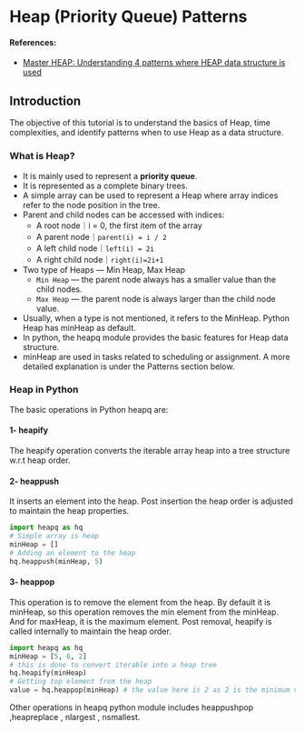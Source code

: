 # Heap (Priority Queue) Patterns

#### References:
- [Master HEAP: Understanding 4 patterns where HEAP data structure is used](https://leetcode.com/discuss/general-discussion/1127238/master-heap-by-solving-23-questions-in-4-patterns-category)


## Introduction
The objective of this tutorial is to understand the basics of Heap, time complexities, and identify patterns when to use Heap as a data structure.

### What is Heap?
- It is mainly used to represent a **priority queue**.
- It is represented as a complete binary trees.
- A simple array can be used to represent a Heap where array indices refer to the node position in the tree.
- Parent and child nodes can be accessed with indices:
  - A root node｜i = 0, the first item of the array
  - A parent node｜`parent(i) = i / 2`
  - A left child node｜`left(i) = 2i`
  - A right child node｜`right(i)=2i+1`
- Two type of Heaps — Min Heap, Max Heap
  - `Min Heap` — the parent node always has a smaller value than the child nodes.
  - `Max Heap` — the parent node is always larger than the child node value.
- Usually, when a type is not mentioned, it refers to the MinHeap. Python Heap has minHeap as default.
- In python, the heapq module provides the basic features for Heap data structure.
- minHeap are used in tasks related to scheduling or assignment. A more detailed explanation is under the Patterns section below.


### Heap in Python
 The basic operations in Python heapq are:
 #### 1- heapify
 The heapify operation converts the iterable array heap into a tree structure w.r.t heap order.
 #### 2- heappush
 It inserts an element into the heap. Post insertion the heap order is adjusted to maintain the heap properties.

  ```python
  import heapq as hq
  # Simple array is heap
  minHeap = []
  # Adding an element to the heap
  hq.heappush(minHeap, 5)
  ```

 #### 3- heappop
  This operation is to remove the element from the heap. By default it is minHeap, so this operation removes the min element from the minHeap. And for maxHeap, it is the maximum element. Post removal, heapify is called internally to maintain the heap order.

  ```python
  import heapq as hq
  minHeap = [5, 6, 2]
  # this is done to convert iterable into a heap tree
  hq.heapify(minHeap) 
  # Getting top element from the heap
  value = hq.heappop(minHeap) # the value here is 2 as 2 is the minimum value. 
  ```
Other operations in heapq python module includes heappushpop ,heapreplace , nlargest , nsmallest.



